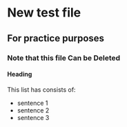 # New test file
## For practice purposes
### Note that this file Can be Deleted
#### Heading
This list has consists of:
* sentence 1
* sentence 2
* sentence 3
